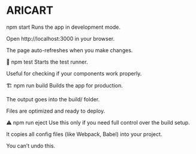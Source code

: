 # ARICART

npm start
Runs the app in development mode.

Open http://localhost:3000 in your browser.

The page auto-refreshes when you make changes.

🧪 npm test
Starts the test runner.

Useful for checking if your components work properly.

🏗️ npm run build
Builds the app for production.

The output goes into the build/ folder.

Files are optimized and ready to deploy.

⚠️ npm run eject
Use this only if you need full control over the build setup.

It copies all config files (like Webpack, Babel) into your project.

You can’t undo this.

